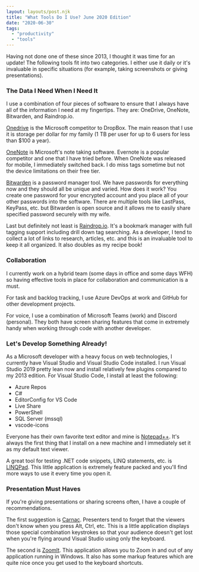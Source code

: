 ```yaml
---
layout: layouts/post.njk
title: "What Tools Do I Use? June 2020 Edition"
date: "2020-06-30"
tags: 
  - "productivity"
  - "tools"
---
```


Having not done one of these since 2013, I thought it was time for an update! The following tools fit into two categories. I either use it daily or it's invaluable in specific situations (for example, taking screenshots or giving presentations).

<h3>The Data I Need When I Need It</h3>

I use a combination of four pieces of software to ensure that I always have all of the information I need at my fingertips. They are: OneDrive, OneNote, Bitwarden, and Raindrop.io.

[Onedrive](https://www.onedrive.com "Microsoft OneDrive") is the Microsoft competitor to DropBox. The main reason that I use it is storage per dollar for my family (1 TB per user for up to 6 users for less than $100 a year).

[OneNote](https://www.onenote.com "Microsoft OneNote") is Microsoft's note taking software. Evernote is a popular competitor and one that I have tried before. When OneNote was released for mobile, I immediately switched back. I do miss tags sometime but not the device limitations on their free tier.

[Bitwarden](https://bitwarden.com/ "KeePass Password Manager") is a password manager tool. We have passwords for everything now and they should all be unique and varied. How does it work? You create one password for your encrypted account and you place all of your other passwords into the software. There are multiple tools like LastPass, KeyPass, etc. but Bitwarden is open source and it allows me to easily share specified password securely with my wife.

Last but definitely not least is [Raindrop.io](https://raindrop.io/). It's a bookmark manager with full tagging support including drill down tag searching. As a developer, I tend to collect a lot of links to research, articles, etc. and this is an invaluable tool to keep it all organized. It also doubles as my recipe book!

<h3>Collaboration</h3>

I currently work on a hybrid team (some days in office and some days WFH) so having effective tools in place for collaboration and communication is a must.

For task and backlog tracking, I use Azure DevOps at work and GitHub for other development projects.

For voice, I use a combination of Microsoft Teams (work) and Discord (personal). They both have screen sharing features that come in extremely handy when working through code with another developer.

<h3>Let's Develop Something Already!</h3>

As a Microsoft developer with a heavy focus on web technologies, I currently have Visual Studio and Visual Studio Code installed. I run Visual Studio 2019 pretty lean now and install relatively few plugins compared to my 2013 edition. For Visual Studio Code, I install at least the following:

- Azure Repos
- C#
- EditorConfig for VS Code
- Live Share
- PowerShell
- SQL Server (mssql)
- vscode-icons

Everyone has their own favorite text editor and mine is [Notepad++](http://notepad-plus-plus.org/ "NotePad++"). It's always the first thing that I install on a new machine and I immediately set it as my default text viewer.

A great tool for testing .NET code snippets, LINQ statements, etc. is [LINQPad](http://www.linqpad.net/ "LINQPad"). This little application is extremely feature packed and you'll find more ways to use it every time you open it.

<h3>Presentation Must Haves</h3>

If you're giving presentations or sharing screens often, I have a couple of recommendations.

The first suggestion is [Carnac](http://carnackeys.com/ "Key Jedi"). Presenters tend to forget that the viewers don't know when you press Alt, Ctrl, etc. This is a little application displays those special combination keystrokes so that your audience doesn't get lost when you're flying around Visual Studio using only the keyboard.

The second is [ZoomIt](http://technet.microsoft.com/en-us/sysinternals/bb897434.aspx "ZoomIt"). This application allows you to Zoom in and out of any application running in Windows. It also has some markup features which are quite nice once you get used to the keyboard shortcuts.
